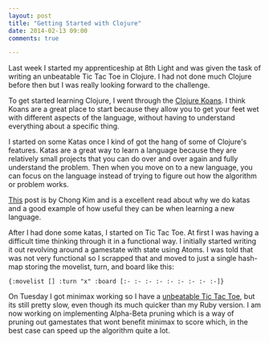 ```yaml
---
layout: post
title: "Getting Started with Clojure"
date: 2014-02-13 09:00
comments: true

---
```


Last week I started my apprenticeship at 8th Light and was given the task of writing an unbeatable Tic Tac Toe in Clojure. I had not done much Clojure before then but I was really looking forward to the challenge.

To get started learning Clojure, I went through the [Clojure Koans](https://github.com/functional-koans/clojure-koans). I think Koans are a great place to start because they allow you to get your feet wet with different aspects of the language, without having to understand everything about a specific thing.

I started on some Katas once I kind of got the hang of some of Clojure's features. Katas are a great way to learn a language because they are relatively small projects that you can do over and over again and fully understand the problem. Then when you move on to a new language, you can focus on the language instead of trying to figure out how the algorithm or problem works.

[This](http://chongkim.org/programming/2013/09/04/using-katas-to-improve.html) post is by Chong Kim and is a excellent read about why we do katas and a good example of how useful they can be when learning a new language.

After I had done some katas, I started on Tic Tac Toe. At first I was having a difficult time thinking through it in a functional way. I initially started writing it out revolving around a gamestate with state using Atoms. I was told that was not very functional so I scrapped that and moved to just a single hash-map storing the movelist, turn, and board like this: 

``` {:movelist [] :turn "x" :board [:- :- :- :- :- :- :- :- :-]} ```
	
On Tuesday I got minimax working so I have a [unbeatable Tic Tac Toe](https://github.com/zacholauson/tictactoe-clojure), but its still pretty slow, even though its much quicker than my Ruby version. I am now working on implementing Alpha-Beta pruning which is a way of pruning out gamestates that wont benefit minimax to score which, in the best case can speed up the algorithm quite a lot.